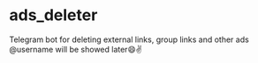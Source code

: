 # ads_deleter
Telegram bot for deleting external links, group links and other ads
@username will be showed later😄✌
